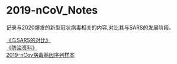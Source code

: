 # 2019-nCoV_Notes
记录与2020爆发的新型冠状病毒相关的内容,对比其与SARS的发展阶段。


<a href="./疫情与事件/SARS疫情与武汉新冠疫情.md">《与SARS的对比》</a>
<br/>
<a href="./防治资料/防治资料.md">《防治资料》</a>
<br/>
<a href="./AboutVirus/Wuhan seafood market pneumonia virus isolate Wuhan-Hu-1, complete .txt">2019-nCov病毒基因序列样本</a>
